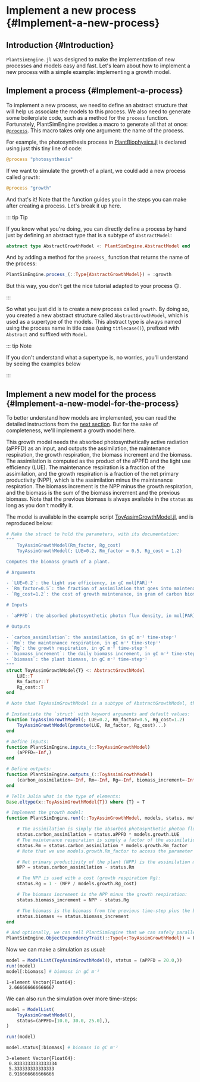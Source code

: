 
# Implement a new process {#Implement-a-new-process}

## Introduction {#Introduction}

`PlantSimEngine.jl` was designed to make the implementation of new processes and models easy and fast. Let&#39;s learn about how to implement a new process with a simple example: implementing a growth model.

## Implement a process {#Implement-a-process}

To implement a new process, we need to define an abstract structure that will help us associate the models to this process. We also need to generate some boilerplate code, such as a method for the `process` function. Fortunately, PlantSimEngine provides a macro to generate all that at once: [`@process`](/API#PlantSimEngine.@process-Tuple{Any,%20Vararg{Any}}). This macro takes only one argument: the name of the process.

For example, the photosynthesis process in [PlantBiophysics.jl](https://github.com/VEZY/PlantBiophysics.jl) is declared using just this tiny line of code:

```julia
@process "photosynthesis"
```


If we want to simulate the growth of a plant, we could add a new process called `growth`:

```julia
@process "growth"
```


And that&#39;s it! Note that the function guides you in the steps you can make after creating a process. Let&#39;s break it up here.

::: tip Tip

If you know what you&#39;re doing, you can directly define a process by hand just by defining an abstract type that is a subtype of `AbstractModel`:

```julia
abstract type AbstractGrowthModel <: PlantSimEngine.AbstractModel end
```


And by adding a method for the `process_` function that returns the name of the process:

```julia
PlantSimEngine.process_(::Type{AbstractGrowthModel}) = :growth
```


But this way, you don&#39;t get the nice tutorial adapted to your process 🙃.

:::

So what you just did is to create a new process called `growth`. By doing so, you created a new abstract structure called `AbstractGrowthModel`, which is used as a supertype of the models. This abstract type is always named using the process name in title case (using `titlecase()`), prefixed with `Abstract` and suffixed with `Model`.

::: tip Note

If you don&#39;t understand what a supertype is, no worries, you&#39;ll understand by seeing the examples below

:::

## Implement a new model for the process {#Implement-a-new-model-for-the-process}

To better understand how models are implemented, you can read the detailed instructions from the [next section](/extending/implement_a_model#model_implementation_page). But for the sake of completeness, we&#39;ll implement a growth model here.

This growth model needs the absorbed photosynthetically active radiation (aPPFD) as an input, and outputs the assimilation, the maintenance respiration, the growth respiration, the biomass increment and the biomass. The assimilation is computed as the product of the aPPFD and the light use efficiency (LUE). The maintenance respiration is a fraction of the assimilation, and the growth respiration is a fraction of the net primary productivity (NPP), which is the assimilation minus the maintenance respiration. The biomass increment is the NPP minus the growth respiration, and the biomass is the sum of the biomass increment and the previous biomass. Note that the previous biomass is always available in the `status` as long as you don&#39;t modify it.

The model is available in the example script [ToyAssimGrowthModel.jl](https://github.com/VirtualPlantLab/PlantSimEngine.jl/blob/main/examples/ToyAssimGrowthModel.jl), and is reproduced below:

```julia
# Make the struct to hold the parameters, with its documentation:
"""
    ToyAssimGrowthModel(Rm_factor, Rg_cost)
    ToyAssimGrowthModel(; LUE=0.2, Rm_factor = 0.5, Rg_cost = 1.2)

Computes the biomass growth of a plant.

# Arguments

- `LUE=0.2`: the light use efficiency, in gC mol[PAR]⁻¹
- `Rm_factor=0.5`: the fraction of assimilation that goes into maintenance respiration
- `Rg_cost=1.2`: the cost of growth maintenance, in gram of carbon biomass per gram of assimilate

# Inputs

- `aPPFD`: the absorbed photosynthetic photon flux density, in mol[PAR] m⁻² time-step⁻¹

# Outputs

- `carbon_assimilation`: the assimilation, in gC m⁻² time-step⁻¹
- `Rm`: the maintenance respiration, in gC m⁻² time-step⁻¹
- `Rg`: the growth respiration, in gC m⁻² time-step⁻¹
- `biomass_increment`: the daily biomass increment, in gC m⁻² time-step⁻¹
- `biomass`: the plant biomass, in gC m⁻² time-step⁻¹
"""
struct ToyAssimGrowthModel{T} <: AbstractGrowthModel
    LUE::T
    Rm_factor::T
    Rg_cost::T
end

# Note that ToyAssimGrowthModel is a subtype of AbstractGrowthModel, this is important

# Instantiate the `struct` with keyword arguments and default values:
function ToyAssimGrowthModel(; LUE=0.2, Rm_factor=0.5, Rg_cost=1.2)
    ToyAssimGrowthModel(promote(LUE, Rm_factor, Rg_cost)...)
end

# Define inputs:
function PlantSimEngine.inputs_(::ToyAssimGrowthModel)
    (aPPFD=-Inf,)
end

# Define outputs:
function PlantSimEngine.outputs_(::ToyAssimGrowthModel)
    (carbon_assimilation=-Inf, Rm=-Inf, Rg=-Inf, biomass_increment=-Inf, biomass=0.0)
end

# Tells Julia what is the type of elements:
Base.eltype(x::ToyAssimGrowthModel{T}) where {T} = T

# Implement the growth model:
function PlantSimEngine.run!(::ToyAssimGrowthModel, models, status, meteo, constants, extra)

    # The assimilation is simply the absorbed photosynthetic photon flux density (aPPFD) times the light use efficiency (LUE):
    status.carbon_assimilation = status.aPPFD * models.growth.LUE
    # The maintenance respiration is simply a factor of the assimilation:
    status.Rm = status.carbon_assimilation * models.growth.Rm_factor
    # Note that we use models.growth.Rm_factor to access the parameter of the model

    # Net primary productivity of the plant (NPP) is the assimilation minus the maintenance respiration:
    NPP = status.carbon_assimilation - status.Rm

    # The NPP is used with a cost (growth respiration Rg):
    status.Rg = 1 - (NPP / models.growth.Rg_cost)

    # The biomass increment is the NPP minus the growth respiration:
    status.biomass_increment = NPP - status.Rg

    # The biomass is the biomass from the previous time-step plus the biomass increment:
    status.biomass += status.biomass_increment
end

# And optionally, we can tell PlantSimEngine that we can safely parallelize our model over space (objects):
PlantSimEngine.ObjectDependencyTrait(::Type{<:ToyAssimGrowthModel}) = PlantSimEngine.IsObjectIndependent()
```


Now we can make a simulation as usual:

```julia
model = ModelList(ToyAssimGrowthModel(), status = (aPPFD = 20.0,))
run!(model)
model[:biomass] # biomass in gC m⁻²
```


```
1-element Vector{Float64}:
 2.666666666666667
```


We can also run the simulation over more time-steps:

```julia
model = ModelList(
    ToyAssimGrowthModel(),
    status=(aPPFD=[10.0, 30.0, 25.0],),
)

run!(model)

model.status[:biomass] # biomass in gC m⁻²
```


```
3-element Vector{Float64}:
 0.8333333333333334
 5.333333333333333
 8.916666666666666
```

